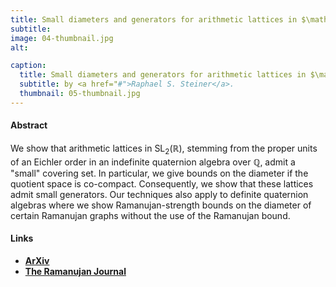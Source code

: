```yaml
---
title: Small diameters and generators for arithmetic lattices in $\mathrm{SL}_2(\mathbb{R})$ and certain Ramanujan graphs
subtitle:  
image: 04-thumbnail.jpg
alt:

caption:
  title: Small diameters and generators for arithmetic lattices in $\mathrm{SL}_2(\mathbb{R})$ and certain Ramanujan graphs
  subtitle: by <a href="#">Raphael S. Steiner</a>.
  thumbnail: 05-thumbnail.jpg
---
```


#### Abstract
We show that arithmetic lattices in $\mathrm{SL}_{2}(\mathbb{R})$, stemming from the proper units of an Eichler order in an indefinite quaternion algebra over $\mathbb{Q}$, admit a "small" covering set. In particular, we give bounds on the diameter if the quotient space is co-compact. Consequently, we show that these lattices admit small generators. Our techniques also apply to definite quaternion algebras where we show Ramanujan-strength bounds on the diameter of certain Ramanujan graphs without the use of the Ramanujan bound.

#### Links

- **[ArXiv](https://arxiv.org/abs/2207.12684)**
- **[The Ramanujan Journal](https://doi.org/10.1007/s11139-023-00725-1)**
